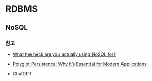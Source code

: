 # RDBMS

## NoSQL










### 참고
- [What the heck are you actually using NoSQL for?](https://highscalability.com/what-the-heck-are-you-actually-using-nosql-for/)

- [Polyglot Persistence: Why It’s Essential for Modern Applications](https://medium.com/tuanhdotnet/polyglot-persistence-why-its-essential-for-modern-applications-83d9b1681a53)

- ChatGPT